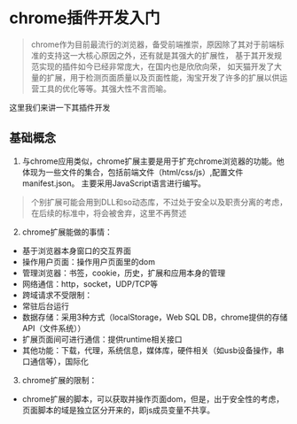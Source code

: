 # chrome插件开发入门

> chrome作为目前最流行的浏览器，备受前端推崇，原因除了其对于前端标准的支持这一大核心原因之外，还有就是其强大的扩展性，
基于其开发规范实现的插件如今已经非常庞大，在国内也是欣欣向荣，
如天猫开发了大量的扩展，用于检测页面质量以及页面性能，淘宝开发了许多的扩展以供运营工具的优化等等。其强大性不言而喻。

这里我们来讲一下其插件开发

## 基础概念

1. 与chrome应用类似，chrome扩展主要是用于扩充chrome浏览器的功能。他体现为一些文件的集合，包括前端文件（html/css/js）,配置文件manifest.json。
主要采用JavaScript语言进行编写。

> 个别扩展可能会用到DLL和so动态库，不过处于安全以及职责分离的考虑，在后续的标准中，将会被舍弃，这里不再赘述

2. chrome扩展能做的事情：

- 基于浏览器本身窗口的交互界面
- 操作用户页面：操作用户页面里的dom
- 管理浏览器：书签，cookie，历史，扩展和应用本身的管理
- 网络通信：http，socket，UDP/TCP等
- 跨域请求不受限制：
- 常驻后台运行
- 数据存储：采用3种方式（localStorage，Web SQL DB，chrome提供的存储API（文件系统））
- 扩展页面间可进行通信：提供runtime相关接口
- 其他功能：下载，代理，系统信息，媒体库，硬件相关（如usb设备操作，串口通信等），国际化


3. chrome扩展的限制：

- chrome扩展的脚本，可以获取并操作页面dom，但是，出于安全性的考虑，页面脚本的域是独立区分开来的，即js成员变量不共享。

&nbsp;<br>&nbsp;
&nbsp;<br>&nbsp;
&nbsp;<br>&nbsp;
&nbsp;<br>&nbsp;


